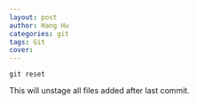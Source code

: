```yaml
---
layout: post
author: Hang Hu
categories: git
tags: Git 
cover: 
---
```


```
git reset
```
This will unstage all files added after last commit.
